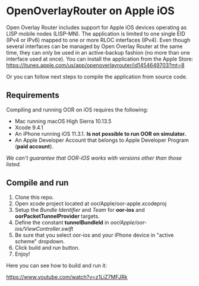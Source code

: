 # OpenOverlayRouter on Apple iOS

Open Overlay Router includes support for Apple iOS devices operating as LISP mobile
nodes (LISP-MN). The application is limited to one single EID (IPv4 or IPv6) mapped to one
or more RLOC interfaces (IPv4). Even though several interfaces can be managed by Open Overlay
Router at the same time, they can only be used in an active-backup fashion (no more
than one interface used at once).
You can install the application from the Apple Store:
    https://itunes.apple.com/us/app/openoverlayrouter/id1454649703?mt=8

Or you can follow next steps to compile the application from source code.

## Requirements

Compiling and running OOR on iOS requires the following:

- Mac running  macOS High Sierra 10.13.5
- Xcode 9.4.1
- An iPhone running iOS 11.3.1. **Is not possible to run OOR on simulator.**
- An Apple Developer Account that belongs to Apple Developer Program (**paid account**).

*We can't guarantee that OOR-iOS works with versions other than those listed.*

## Compile and run

1. Clone this repo.
2. Open xcode project located at oor/Apple/oor-apple.xcodeproj
3. Setup the *Bundle Identifier* and *Team* for **oor-ios** and  **oorPacketTunnelProvider** targets.
4. Define the constant **tunnelBundleId** in *oor/Apple/oor-ios/ViewController.swift*
5. Be sure that you select oor-ios and your iPhone device in "active scheme" dropdown.
6. Click build and run button.
7. Enjoy!

Here you can see how to build and run it:

https://www.youtube.com/watch?v=z1LiZ7MFJRk


